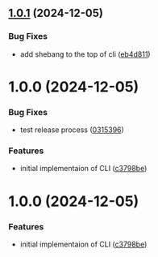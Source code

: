 ## [1.0.1](https://github.com/swrpg-online/dice/compare/v1.0.0...v1.0.1) (2024-12-05)

### Bug Fixes

- add shebang to the top of cli ([eb4d811](https://github.com/swrpg-online/dice/commit/eb4d811f70be79f6df7ffc440e866f42fe9ae3ce))

# 1.0.0 (2024-12-05)

### Bug Fixes

- test release process ([0315396](https://github.com/swrpg-online/dice/commit/0315396764ddde0580608adf17da8404cd54b4de))

### Features

- initial implementaion of CLI ([c3798be](https://github.com/swrpg-online/dice/commit/c3798be5ca496f872ce1814b39cbb3befc957770))

# 1.0.0 (2024-12-05)

### Features

- initial implementaion of CLI ([c3798be](https://github.com/swrpg-online/dice/commit/c3798be5ca496f872ce1814b39cbb3befc957770))

